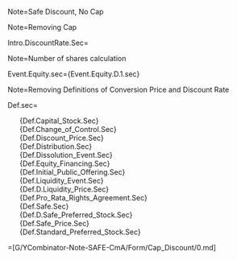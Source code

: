 Note=Safe Discount, No Cap

Note=Removing Cap

Intro.DiscountRate.Sec=</i>

Note=Number of shares calculation

Event.Equity.sec={Event.Equity.D.1.sec}

Note=Removing Definitions of Conversion Price and Discount Rate

Def.sec=<ul type="none"><li>{Def.Capital_Stock.Sec}<li>{Def.Change_of_Control.Sec}<li>{Def.Discount_Price.Sec}<li>{Def.Distribution.Sec}<li>{Def.Dissolution_Event.Sec}<li>{Def.Equity_Financing.Sec}<li>{Def.Initial_Public_Offering.Sec}<li>{Def.Liquidity_Event.Sec}<li>{Def.D.Liquidity_Price.Sec}<li>{Def.Pro_Rata_Rights_Agreement.Sec}<li>{Def.Safe.Sec}<li>{Def.D.Safe_Preferred_Stock.Sec}<li>{Def.Safe_Price.Sec}<li>{Def.Standard_Preferred_Stock.Sec}</ul>

=[G/YCombinator-Note-SAFE-CmA/Form/Cap_Discount/0.md]
